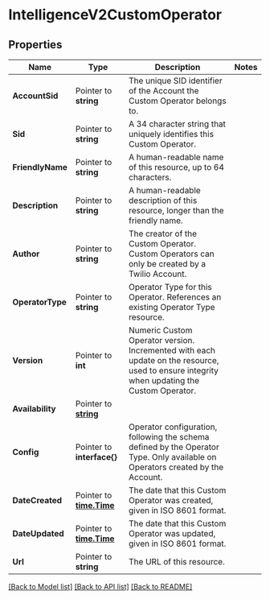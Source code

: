 # IntelligenceV2CustomOperator

## Properties

Name | Type | Description | Notes
------------ | ------------- | ------------- | -------------
**AccountSid** | Pointer to **string** | The unique SID identifier of the Account the Custom Operator belongs to. |
**Sid** | Pointer to **string** | A 34 character string that uniquely identifies this Custom Operator. |
**FriendlyName** | Pointer to **string** | A human-readable name of this resource, up to 64 characters. |
**Description** | Pointer to **string** | A human-readable description of this resource, longer than the friendly name. |
**Author** | Pointer to **string** | The creator of the Custom Operator. Custom Operators can only be created by a Twilio Account. |
**OperatorType** | Pointer to **string** | Operator Type for this Operator. References an existing Operator Type resource. |
**Version** | Pointer to **int** | Numeric Custom Operator version. Incremented with each update on the resource, used to ensure integrity when updating the Custom Operator. |
**Availability** | Pointer to [**string**](CustomOperatorEnumAvailability.md) |  |
**Config** | Pointer to **interface{}** | Operator configuration, following the schema defined by the Operator Type. Only available on Operators created by the Account. |
**DateCreated** | Pointer to [**time.Time**](time.Time.md) | The date that this Custom Operator was created, given in ISO 8601 format. |
**DateUpdated** | Pointer to [**time.Time**](time.Time.md) | The date that this Custom Operator was updated, given in ISO 8601 format. |
**Url** | Pointer to **string** | The URL of this resource. |

[[Back to Model list]](../README.md#documentation-for-models) [[Back to API list]](../README.md#documentation-for-api-endpoints) [[Back to README]](../README.md)


